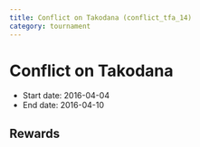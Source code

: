 ```yaml
---
title: Conflict on Takodana (conflict_tfa_14)
category: tournament
---
```

# Conflict on Takodana

  * Start date: 2016-04-04
  * End date: 2016-04-10

## Rewards

